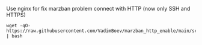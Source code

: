 Use nginx for fix marzban problem connect with HTTP (now only SSH and HTTPS)
  
```
wget -qO- https://raw.githubusercontent.com/VadimBoev/marzban_http_enable/main/script.sh | bash
```
